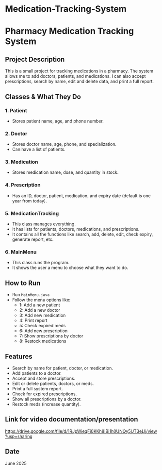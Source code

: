 # Medication-Tracking-System

# Pharmacy Medication Tracking System

## Project Description

This is a small project for tracking medications in a pharmacy. The system allows me to add doctors, patients, and medications. I can also accept prescriptions, search by name, edit and delete data, and print a full report.

## Classes & What They Do

### 1. **Patient**

- Stores patient name, age, and phone number.

### 2. **Doctor**

- Stores doctor name, age, phone, and specialization.
- Can have a list of patients.

### 3. **Medication**

- Stores medication name, dose, and quantity in stock.

### 4. **Prescription**

- Has an ID, doctor, patient, medication, and expiry date (default is one year from today).

### 5. **MedicationTracking**

- This class manages everything.
- It has lists for patients, doctors, medications, and prescriptions.
- It contains all the functions like search, add, delete, edit, check expiry, generate report, etc.

### 6. **MainMenu**

- This class runs the program.
- It shows the user a menu to choose what they want to do.

## How to Run

- Run `MainMenu.java`
- Follow the menu options like:
  - 1: Add a new patient
  - 2: Add a new doctor
  - 3: Add new medication
  - 4: Print report
  - 5: Check expired meds
  - 6: Add new prescription
  - 7: Show prescriptions by doctor
  - 8: Restock medications

## Features

- Search by name for patient, doctor, or medication.
- Add patients to a doctor.
- Accept and store prescriptions.
- Edit or delete patients, doctors, or meds.
- Print a full system report.
- Check for expired prescriptions.
- Show all prescriptions by a doctor.
- Restock meds (increase quantity).

## Link for video documentation/presentation

https://drive.google.com/file/d/1RJpWieqFi0KKh8IBi1h0UNQy5UT3eLlj/view?usp=sharing

## Date

June 2025
